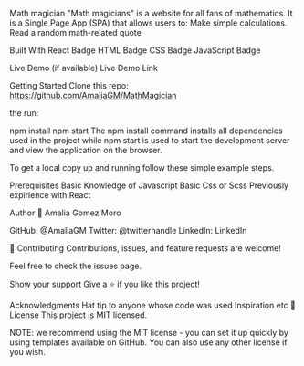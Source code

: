 Math magician
"Math magicians" is a website for all fans of mathematics. It is a Single Page App (SPA) that allows users to: Make simple calculations. Read a random math-related quote

Built With
React Badge
HTML Badge
CSS Badge
JavaScript Badge

Live Demo (if available)
Live Demo Link

Getting Started
Clone this repo: https://github.com/AmaliaGM/MathMagician

the run:

npm install
npm start
The npm install command installs all dependencies used in the project while npm start is used to start the development server and view the application on the browser.

To get a local copy up and running follow these simple example steps.

Prerequisites
Basic Knowledge of Javascript
Basic Css or Scss
Previously expirience with React

Author
👤 Amalia Gomez Moro

GitHub: @AmaliaGM
Twitter: @twitterhandle
LinkedIn: LinkedIn

🤝 Contributing
Contributions, issues, and feature requests are welcome!

Feel free to check the issues page.

Show your support
Give a ⭐️ if you like this project!

Acknowledgments
Hat tip to anyone whose code was used
Inspiration
etc
📝 License
This project is MIT licensed.

NOTE: we recommend using the MIT license - you can set it up quickly by using templates available on GitHub. You can also use any other license if you wish.